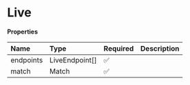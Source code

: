 # Live

**Properties**

| Name      | Type           | Required | Description |
| :-------- | :------------- | :------- | :---------- |
| endpoints | LiveEndpoint[] | ✅       |             |
| match     | Match          | ✅       |             |

<!-- This file was generated by liblab | https://liblab.com/ -->
